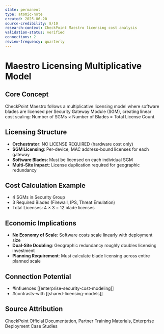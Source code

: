 ```yaml
---
state: permanent
type: atomic-note
created: 2025-06-20
source-credibility: 8/10
research-context: CheckPoint Maestro licensing cost analysis
validation-status: verified
connections: 2
review-frequency: quarterly
---
```


# Maestro Licensing Multiplicative Model

## Core Concept
CheckPoint Maestro follows a multiplicative licensing model where software blades are licensed per Security Gateway Module (SGM), creating linear cost scaling: Number of SGMs × Number of Blades = Total License Count.

## Licensing Structure
- **Orchestrator**: NO LICENSE REQUIRED (hardware cost only)
- **SGM Licensing**: Per-device, MAC address-bound licenses for each gateway
- **Software Blades**: Must be licensed on each individual SGM
- **Multi-Site Impact**: License duplication required for geographic redundancy

## Cost Calculation Example
- 4 SGMs in Security Group
- 3 Required Blades (Firewall, IPS, Threat Emulation)
- Total Licenses: 4 × 3 = 12 blade licenses

## Economic Implications
- **No Economy of Scale**: Software costs scale linearly with deployment size
- **Dual-Site Doubling**: Geographic redundancy roughly doubles licensing investment
- **Planning Requirement**: Must calculate blade licensing across entire planned scale

## Connection Potential
- #influences [[enterprise-security-cost-modeling]]
- #contrasts-with [[shared-licensing-models]]

## Source Attribution
CheckPoint Official Documentation, Partner Training Materials, Enterprise Deployment Case Studies